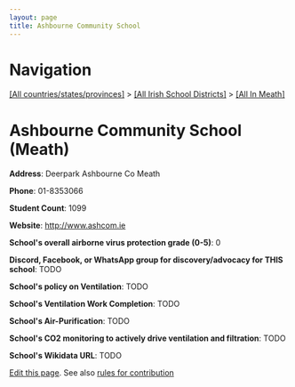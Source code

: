 ```yaml
---
layout: page
title: Ashbourne Community School
---
```

# Navigation

[[All countries/states/provinces]](../../..) > [[All Irish School Districts]](../..) > [[All In Meath]](..)

# Ashbourne Community School (Meath)

**Address**: Deerpark Ashbourne Co Meath

**Phone**: 01-8353066

**Student Count**: 1099

**Website**: <http://www.ashcom.ie>

**School's overall airborne virus protection grade (0-5)**: 0

**Discord, Facebook, or WhatsApp group for discovery/advocacy for THIS school**: TODO

**School's policy on Ventilation**: TODO

**School's Ventilation Work Completion**: TODO

**School's Air-Purification**: TODO

**School's CO2 monitoring to actively drive ventilation and filtration**: TODO

**School's Wikidata URL**: TODO


[Edit this page](https://github.com/ventilate-schools/Ireland/edit/main/./Meath/Ashbourne_Community_School.md). See also [rules for contribution](../../../contribution-rules/)